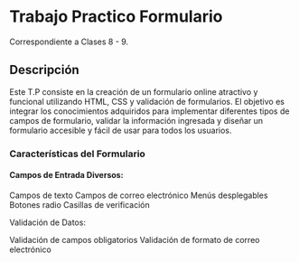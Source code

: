 # Trabajo Practico Formulario

Correspondiente a Clases 8 - 9.


## Descripción
Este T.P consiste en la creación de un formulario online atractivo y funcional utilizando HTML, CSS y validación de formularios. El objetivo es integrar los conocimientos adquiridos para implementar diferentes 
tipos de campos de formulario, validar la información ingresada y diseñar un formulario accesible y fácil de usar para todos los usuarios.

### Características del Formulario
#### Campos de Entrada Diversos:


Campos de texto
Campos de correo electrónico
Menús desplegables
Botones radio
Casillas de verificación


Validación de Datos:

Validación de campos obligatorios
Validación de formato de correo electrónico



